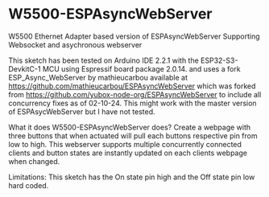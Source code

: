 # W5500-ESPAsyncWebServer
W5500 Ethernet Adapter based version of ESPAsyncWebServer Supporting Websocket and asychronous webserver 

This sketch has been tested on Arduino IDE 2.2.1 with the ESP32-S3-DevkitC-1 MCU using Espressif board package 2.0.14. 
and uses a fork ESP_Async_WebServer by mathieucarbou available at https://github.com/mathieucarbou/ESPAsyncWebServer which was forked 
from https://github.com/yubox-node-org/ESPAsyncWebServer to include all concurrency fixes as of 02-10-24.
This might work with the master version of ESPAsycWebServer but I have not tested.

What it does W5500-ESPAsyncWebServer does?
Create a webpage with three buttons that when actuated will pull each buttons respective pin from low to high. This webserver 
supports multiple concurrently connected clients and button states are instantly updated on each clients webpage when changed.

Limitations: 
This sketch has the On state pin high and the Off state pin low hard coded. 
